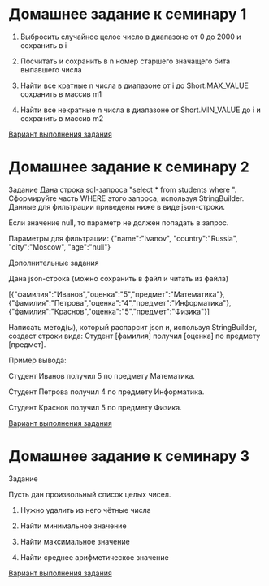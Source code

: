 # Домашнее задание к семинару 1

1. Выбросить случайное целое число в диапазоне от 0 до 2000 и сохранить в i

2. Посчитать и сохранить в n номер старшего значащего бита выпавшего числа

3. Найти все кратные n числа в диапазоне от i до Short.MAX_VALUE сохранить в массив m1

4. Найти все некратные n числа в диапазоне от Short.MIN_VALUE до i и сохранить в массив m2

[Вариант выполнения задания](https://github.com/ArtemGit007/HW.java1/blob/master/Homework1/hwork1.java)


# Домашнее задание к семинару 2

Задание
Дана строка sql-запроса "select * from students where ". Сформируйте часть WHERE этого запроса, используя StringBuilder. Данные для фильтрации приведены ниже в виде json-строки.

Если значение null, то параметр не должен попадать в запрос.

Параметры для фильтрации: {"name":"Ivanov", "country":"Russia", "city":"Moscow", "age":"null"}

Дополнительные задания

Дана json-строка (можно сохранить в файл и читать из файла)

[{"фамилия":"Иванов","оценка":"5","предмет":"Математика"},{"фамилия":"Петрова","оценка":"4","предмет":"Информатика"},{"фамилия":"Краснов","оценка":"5","предмет":"Физика"}]

Написать метод(ы), который распарсит json и, используя StringBuilder, создаст строки вида: Студент [фамилия] получил [оценка] по предмету [предмет].

Пример вывода:

Студент Иванов получил 5 по предмету Математика.

Студент Петрова получил 4 по предмету Информатика.

Студент Краснов получил 5 по предмету Физика.


[Вариант выполнения задания](https://github.com/ArtemGit007/HW.java1/blob/master/Homework2/hwork2.java)


# Домашнее задание к семинару 3

Задание

Пусть дан произвольный список целых чисел.

1) Нужно удалить из него чётные числа

2) Найти минимальное значение

3) Найти максимальное значение

4) Найти среднее арифметическое значение

[Вариант выполнения задания](https://github.com/ArtemGit007/HW.java1/tree/master/Homework3)
